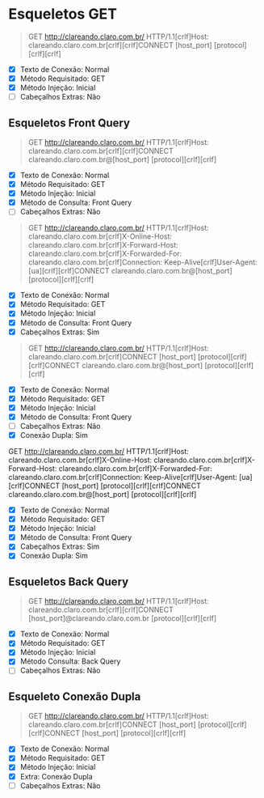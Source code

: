 # Esqueletos GET

> GET http://clareando.claro.com.br/ HTTP/1.1[crlf]Host: clareando.claro.com.br[crlf][crlf]CONNECT [host_port] [protocol][crlf][crlf]
- [x] Texto de Conexão: Normal
- [x] Método Requisitado: GET
- [x] Método Injeção: Inicial
- [ ] Cabeçalhos Extras: Não

## Esqueletos Front Query

> GET http://clareando.claro.com.br/ HTTP/1.1[crlf]Host: clareando.claro.com.br[crlf][crlf]CONNECT clareando.claro.com.br@[host_port] [protocol][crlf][crlf]
- [x] Texto de Conexão: Normal
- [x] Método Requisitado: GET
- [x] Método Injeção: Inicial
- [x] Método de Consulta: Front Query
- [ ] Cabeçalhos Extras: Não

> GET http://clareando.claro.com.br/ HTTP/1.1[crlf]Host: clareando.claro.com.br[crlf]X-Online-Host: clareando.claro.com.br[crlf]X-Forward-Host: clareando.claro.com.br[crlf]X-Forwarded-For: clareando.claro.com.br[crlf]Connection: Keep-Alive[crlf]User-Agent: [ua][crlf][crlf]CONNECT clareando.claro.com.br@[host_port] [protocol][crlf][crlf]

- [x] Texto de Conexão: Normal
- [x] Método Requisitado: GET
- [x] Método Injeção: Inicial
- [x] Método de Consulta: Front Query
- [x] Cabeçalhos Extras: Sim

> GET http://clareando.claro.com.br/ HTTP/1.1[crlf]Host: clareando.claro.com.br[crlf]CONNECT [host_port] [protocol][crlf][crlf]CONNECT clareando.claro.com.br@[host_port] [protocol][crlf][crlf]

- [x] Texto de Conexão: Normal
- [x] Método Requisitado: GET
- [x] Método Injeção: Inicial
- [x] Método de Consulta: Front Query
- [ ] Cabeçalhos Extras: Não
- [x] Conexão Dupla: Sim

GET http://clareando.claro.com.br/ HTTP/1.1[crlf]Host: clareando.claro.com.br[crlf]X-Online-Host: clareando.claro.com.br[crlf]X-Forward-Host: clareando.claro.com.br[crlf]X-Forwarded-For: clareando.claro.com.br[crlf]Connection: Keep-Alive[crlf]User-Agent: [ua][crlf]CONNECT [host_port] [protocol][crlf][crlf]CONNECT clareando.claro.com.br@[host_port] [protocol][crlf][crlf]

- [x] Texto de Conexão: Normal
- [x] Método Requisitado: GET
- [x] Método Injeção: Inicial
- [x] Método de Consulta: Front Query
- [x] Cabeçalhos Extras: Sim
- [x] Conexão Dupla: Sim

## Esqueletos Back Query

> GET http://clareando.claro.com.br/ HTTP/1.1[crlf]Host: clareando.claro.com.br[crlf][crlf]CONNECT [host_port]@clareando.claro.com.br [protocol][crlf][crlf]

- [x] Texto de Conexão: Normal
- [x] Método Requisitado: GET
- [x] Método Injeção: Inicial
- [x] Método Consulta: Back Query
- [ ] Cabeçalhos Extras: Não

## Esqueleto Conexão Dupla

> GET http://clareando.claro.com.br/ HTTP/1.1[crlf]Host: clareando.claro.com.br[crlf]CONNECT [host_port] [protocol][crlf][crlf]CONNECT [host_port] [protocol][crlf][crlf]

- [x] Texto de Conexão: Normal
- [x] Método Requisitado: GET
- [x] Método Injeção: Inicial
- [x] Extra: Conexão Dupla
- [ ] Cabeçalhos Extras: Não
